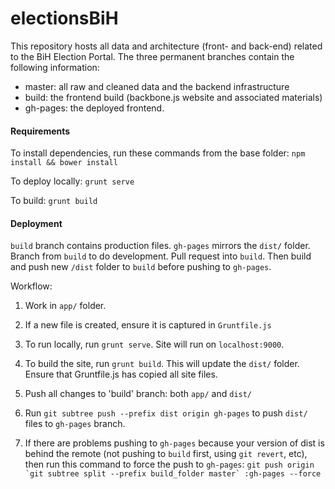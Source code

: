 electionsBiH
============

This repository hosts all data and architecture (front- and back-end) related to the BiH Election Portal. The three permanent branches contain the following information:

- master: all raw and cleaned data and the backend infrastructure
- build: the frontend build (backbone.js website and associated materials)
- gh-pages: the deployed frontend.


#### Requirements

To install dependencies, run these commands from the base folder: `npm install && bower install`

To deploy locally: `grunt serve`

To build: `grunt build`

#### Deployment

`build` branch contains production files. `gh-pages` mirrors the `dist/` folder. Branch from `build` to do development. Pull request into `build`. Then build and push new `/dist` folder to `build` before pushing to `gh-pages`.

Workflow:

1. Work in `app/` folder.

2. If a new file is created, ensure it is captured in `Gruntfile.js`

3. To run locally, run `grunt serve`. Site will run on `localhost:9000`.

4. To build the site, run `grunt build`. This will update the `dist/` folder. Ensure that Gruntfile.js has copied all site files.

5. Push all changes to 'build' branch: both `app/` and `dist/`

6. Run `git subtree push --prefix dist origin gh-pages` to push `dist/` files to `gh-pages` branch.
 
7. If there are problems pushing to `gh-pages` because your version of dist is behind the remote (not pushing to `build` first, using `git revert`, etc), then run this command to force the push to `gh-pages`: ``git push origin `git subtree split --prefix build_folder master` :gh-pages --force``
